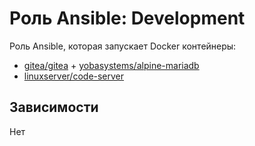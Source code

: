 # Роль Ansible: Development

Роль Ansible, которая запускает Docker контейнеры:

* [gitea/gitea](https://hub.docker.com/r/gitea/gitea) + [yobasystems/alpine-mariadb](https://hub.docker.com/r/yobasystems/alpine-mariadb)
* [linuxserver/code-server](https://hub.docker.com/r/linuxserver/code-server)

## Зависимости

Нет
